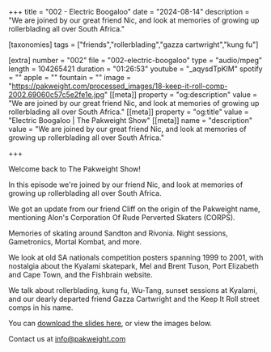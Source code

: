 +++
title = "002 - Electric Boogaloo"
date = "2024-08-14"
description = "We are joined by our great friend Nic, and look at memories of growing up rollerblading all over South Africa."

[taxonomies]
tags = ["friends","rollerblading","gazza cartwright","kung fu"]

[extra]
number = "002"
file = "002-electric-boogaloo"
type = "audio/mpeg"
length = 104265421
duration = "01:26:53"
youtube = "_aqysdTpKlM"
spotify = ""
apple = ""
fountain = ""
image = "https://pakweight.com/processed_images/18-keep-it-roll-comp-2002.69060c57c5e2fe1e.jpg"
[[meta]]
property = "og:description"
value = "We are joined by our great friend Nic, and look at memories of growing up rollerblading all over South Africa."
[[meta]]
property = "og:title"
value = "Electric Boogaloo | The Pakweight Show"
[[meta]]
name = "description"
value = "We are joined by our great friend Nic, and look at memories of growing up rollerblading all over South Africa."

+++

Welcome back to The Pakweight Show!

In this episode we're joined by our friend Nic, and look at memories of growing up rollerblading all over South Africa.

We got an update from our friend Cliff on the origin of the Pakweight name, mentioning Alon's Corporation Of Rude Perverted Skaters (CORPS).

Memories of skating around Sandton and Rivonia. Night sessions, Gametronics, Mortal Kombat, and more.

We look at old SA nationals competition posters spanning 1999 to 2001, with nostalgia about the Kyalami skatepark, Mel and Brent Tuson, Port Elizabeth and Cape Town,
and the Fishbrain website.

We talk about rollerblading, kung fu, Wu-Tang, sunset sessions at Kyalami, and our dearly departed friend Gazza Cartwright and the Keep It Roll street comps in his name.

You can [download the slides here](slides.pdf), or view the images below.

Contact us at [info@pakweight.com](mailto:info@pakweight.com)
